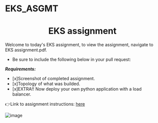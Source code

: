 # EKS_ASGMT
<h1 align=center>EKS assignment</h1>

Welcome to today's EKS assignment, to view the assignment, navigate to EKS assignment.pdf.   

- Be sure to include the following below in your pull request: 

***Requirements:*** 
- [x]Screenshot of completed assignment.
- [x]Topology of what was builded.
- [x]EXTRA!! Now deploy your own python application with a load balancer.

👉Link to assignment instructions: [here]()  

![image](https://encrypted-tbn0.gstatic.com/images?q=tbn:ANd9GcRcO3uI0ECzZUMHNrbDPkM2IXhL3MzAQsmGCg&usqp=CAU)
